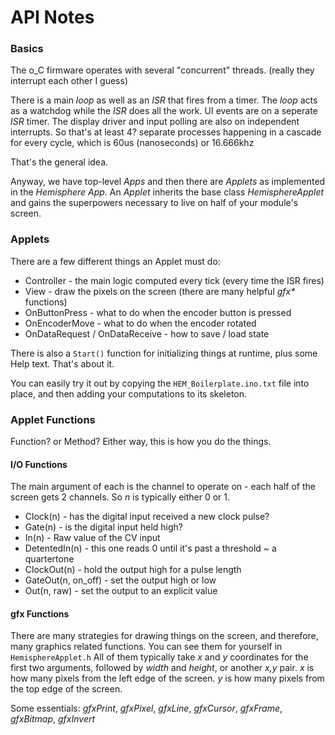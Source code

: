 API Notes
===

### Basics

The o_C firmware operates with several "concurrent" threads.
(really they interrupt each other I guess)

There is a main _loop_ as well as an _ISR_ that fires from a timer.
The _loop_ acts as a watchdog while the _ISR_ does all the work.
UI events are on a seperate _ISR_ timer.
The display driver and input polling are also on independent interrupts.
So that's at least 4? separate processes happening in a cascade
for every cycle, which is 60us (nanoseconds) or 16.666khz

That's the general idea.

Anyway, we have top-level *Apps* and then there are *Applets* as implemented
in the _Hemisphere_ *App*. An *Applet* inherits the base class _HemisphereApplet_
and gains the superpowers necessary to live on half of your module's screen.

### Applets

There are a few different things an Applet must do:
* Controller - the main logic computed every tick (every time the ISR fires)
* View - draw the pixels on the screen (there are many helpful _gfx*_ functions)
* OnButtonPress - what to do when the encoder button is pressed
* OnEncoderMove - what to do when the encoder rotated
* OnDataRequest / OnDataReceive - how to save / load state

There is also a `Start()` function for initializing things at runtime,
plus some Help text. That's about it.

You can easily try it out by copying the `HEM_Boilerplate.ino.txt` file into place,
and then adding your computations to its skeleton.

### Applet Functions

Function? or Method? Either way, this is how you do the things.

#### I/O Functions
The main argument of each is the channel to operate on - each half of the
screen gets 2 channels. So _n_ is typically either 0 or 1.

* Clock(n) - has the digital input received a new clock pulse?
* Gate(n) - is the digital input held high?
* In(n) - Raw value of the CV input
* DetentedIn(n) - this one reads 0 until it's past a threshold ~ a quartertone
* ClockOut(n) - hold the output high for a pulse length
* GateOut(n, on_off) - set the output high or low
* Out(n, raw) - set the output to an explicit value

#### gfx Functions
There are many strategies for drawing things on the screen, and therefore, many
graphics related functions. You can see them for yourself in `HemisphereApplet.h`
All of them typically take _x_ and _y_ coordinates for the first two arguments,
followed by _width_ and _height_, or another _x,y_ pair.
_x_ is how many pixels from the left edge of the screen.
_y_ is how many pixels from the top edge of the screen.

Some essentials: *gfxPrint*, *gfxPixel*, *gfxLine*, *gfxCursor*,
                *gfxFrame*, *gfxBitmap*, *gfxInvert*

